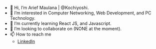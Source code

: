 - 👋 Hi, I’m Arief Maulana | @Kochiyoshi.
- 👀 I’m interested in Computer Networking, Web Development, and PC Technology.
- 🌱 I’m currently learning React JS, and Javascript.
- 💞️ I’m looking to collaborate on (NONE at the moment).
- 📫 How to reach me 
  - [LinkedIn](https://www.linkedin.com/in/kochiyoshi/)

<!---
Kochiyoshi/Kochiyoshi is a ✨ special ✨ repository because its `README.md` (this file) appears on your GitHub profile.
You can click the Preview link to take a look at your changes.
--->
